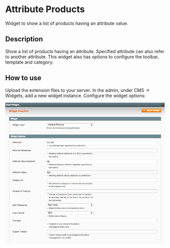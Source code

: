 Attribute Products
==================
Widget to show a list of products having an attribute value.

Description
-----------
Show a list of products having an attribute. Specified attribute can also refer to another 
attribute. This widget also has options to configure the toolbar, template and category.


How to use
----------

Upload the extension files to your server. In the admin, under CMS -> Widgets,
add a new widget instance. Configure the widget options:

<img src="md/widget_options.png" />
